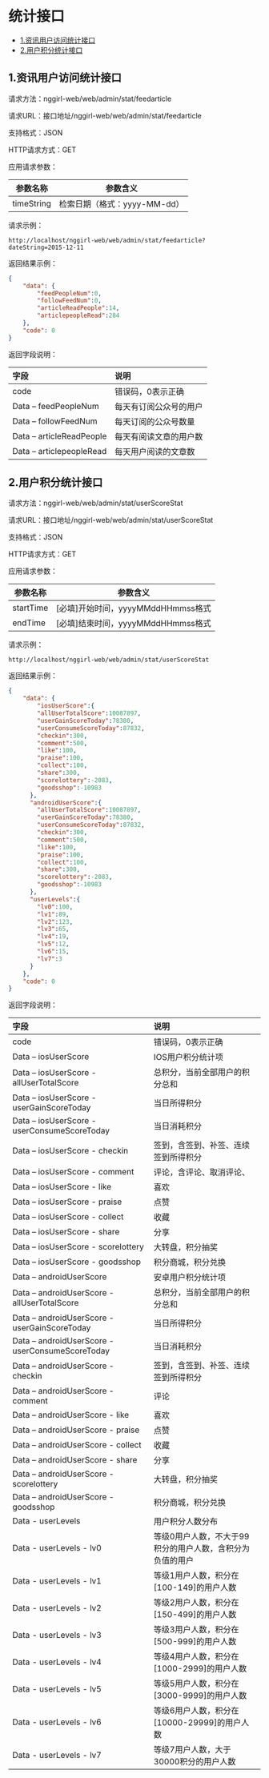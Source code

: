 # 统计接口

* [1.资讯用户访问统计接口](#1)
* [2.用户积分统计接口](#2)


<h2 id="1">1.资讯用户访问统计接口</h2>

请求方法：nggirl-web/web/admin/stat/feedarticle

请求URL：接口地址/nggirl-web/web/admin/stat/feedarticle

支持格式：JSON

HTTP请求方式：GET

应用请求参数：

参数名称 | 参数含义
------------ | -------------
timeString|检索日期（格式：yyyy-MM-dd）


请求示例：

`http://localhost/nggirl-web/web/admin/stat/feedarticle?dateString=2015-12-11`

返回结果示例：
```json
{
    "data": {
	    "feedPeopleNum":0,
	    "followFeedNum":0,
	    "articleReadPeople":14,
	    "articlepeopleRead":284
    },
    "code": 0
}
```
返回字段说明：

字段| 说明
:------|:-------
code	|错误码，0表示正确
Data – feedPeopleNum	| 每天有订阅公众号的用户
Data – followFeedNum	| 每天订阅的公众号数量
Data – articleReadPeople |	每天有阅读文章的用户数
Data – articlepeopleRead | 每天用户阅读的文章数


<h2 id="2">2.用户积分统计接口</h2>

请求方法：nggirl-web/web/admin/stat/userScoreStat

请求URL：接口地址/nggirl-web/web/admin/stat/userScoreStat

支持格式：JSON

HTTP请求方式：GET

应用请求参数：

参数名称 | 参数含义
------------ | -------------
startTime|[必填]开始时间，yyyyMMddHHmmss格式
endTime|[必填]结束时间，yyyyMMddHHmmss格式


请求示例：

`http://localhost/nggirl-web/web/admin/stat/userScoreStat`

返回结果示例：
```json
{
    "data": {
	    "iosUserScore":{
        "allUserTotalScore":10087897,
        "userGainScoreToday":78380,
        "userConsumeScoreToday":87832,
        "checkin":300,
        "comment":500,
        "like":100,
        "praise":100,
        "collect":100,
        "share":300,
        "scorelottery":-2083,
        "goodsshop":-10983
      },
      "androidUserScore":{
        "allUserTotalScore":10087897,
        "userGainScoreToday":78380,
        "userConsumeScoreToday":87832,
        "checkin":300,
        "comment":500,
        "like":100,
        "praise":100,
        "collect":100,
        "share":300,
        "scorelottery":-2083,
        "goodsshop":-10983
      },
      "userLevels":{
        "lv0":100,
        "lv1":89,
        "lv2":123,
        "lv3":65,
        "lv4":19,
        "lv5":12,
        "lv6":15,
        "lv7":3
      }
    },
    "code": 0
}
```
返回字段说明：

字段| 说明
:------|:-------
code	|错误码，0表示正确
Data – iosUserScore	| IOS用户积分统计项
Data – iosUserScore -	allUserTotalScore|总积分，当前全部用户的积分总和
Data – iosUserScore -	userGainScoreToday|当日所得积分
Data – iosUserScore -	userConsumeScoreToday|当日消耗积分
Data – iosUserScore -	checkin|签到，含签到、补签、连续签到所得积分
Data – iosUserScore -	comment|评论，含评论、取消评论、
Data – iosUserScore -	like|喜欢
Data – iosUserScore -	praise|点赞
Data – iosUserScore -	collect|收藏
Data – iosUserScore -	share|分享
Data – iosUserScore -	scorelottery|大转盘，积分抽奖
Data – iosUserScore -	goodsshop|积分商城，积分兑换
Data – androidUserScore	| 安卓用户积分统计项
Data – androidUserScore -	allUserTotalScore|总积分，当前全部用户的积分总和
Data – androidUserScore -	userGainScoreToday|当日所得积分
Data – androidUserScore -	userConsumeScoreToday|当日消耗积分
Data – androidUserScore -	checkin|签到，含签到、补签、连续签到所得积分
Data – androidUserScore -	comment|评论
Data – androidUserScore -	like|喜欢
Data – androidUserScore -	praise|点赞
Data – androidUserScore -	collect|收藏
Data – androidUserScore -	share|分享
Data – androidUserScore -	scorelottery|大转盘，积分抽奖
Data – androidUserScore -	goodsshop|积分商城，积分兑换
Data - userLevels|用户积分人数分布
Data - userLevels - lv0 |等级0用户人数，不大于99积分的用户人数，含积分为负值的用户
Data - userLevels - lv1 |等级1用户人数，积分在[100-149]的用户人数
Data - userLevels - lv2 |等级2用户人数，积分在[150-499]的用户人数
Data - userLevels - lv3 |等级3用户人数，积分在[500-999]的用户人数
Data - userLevels - lv4 |等级4用户人数，积分在[1000-2999]的用户人数
Data - userLevels - lv5 |等级5用户人数，积分在[3000-9999]的用户人数
Data - userLevels - lv6 |等级6用户人数，积分在[10000-29999]的用户人数
Data - userLevels - lv7 |等级7用户人数，大于30000积分的用户人数
